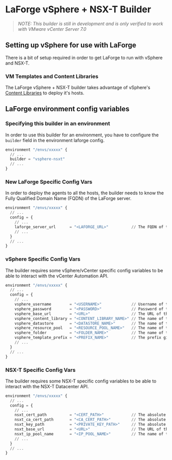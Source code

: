 # LaForge vSphere + NSX-T Builder

> *NOTE: This builder is still in development and is only verified to work with VMware vCenter Server 7.0*

## Setting up vSphere for use with LaForge

There is a bit of setup required in order to get LaForge to run with vSphere and NSX-T.

### VM Templates and Content Libraries

The LaForge vSphere + NSX-T builder takes advantage of vSphere's [Content Libraries](https://docs.vmware.com/en/VMware-vSphere/7.0/com.vmware.vsphere.vm_admin.doc/GUID-254B2CE8-20A8-43F0-90E8-3F6776C2C896.html) to deploy it's hosts.

## LaForge environment config variables

### Specifying this builder in an environment

In order to use this builder for an environment, you have to configure the `builder` field in the environment laforge config.

```terraform
environment "/envs/xxxxx" {
  // ...
  builder = "vsphere-nsxt"
  // ...
}
```

### New LaForge Specific Config Vars

In order to deploy the agents to all the hosts, the builder needs to know the Fully Qualified Domain Name (FQDN) of the LaForge server.

```terraform
environment "/envs/xxxxx" {
  // ...
  config = {
    // ...
    laforge_server_url      = "<LAFORGE_URL>"          // The FQDN of the main LaForge server
    // ...
  }
  // ...
}
```

### vSphere Specific Config Vars

The builder requires some vSphere/vCenter specific config variables to be able to interact with the vCenter Automation API.

```terraform
environment "/envs/xxxxx" {
  // ...
  config = {
    // ...
    vsphere_username        = "<USERNAME>"             // Username of the vSphere user used for LaForge
    vsphere_password        = "<PASSWORD>"             // Password of the LaForge user
    vsphere_base_url        = "<URL>"                  // The URL of the vSphere server
    vsphere_content_library = "<CONTENT_LIBRARY_NAME>" // The name of the Content Library containing the VM Templates for LaForge
    vsphere_datastore       = "<DATASTORE_NAME>"       // The name of the Datastore to place the VMs on
    vsphere_resource_pool   = "<RESOURCE_POOL_NAME>"   // The name of the Resource Pool to assign the VMs to
    vsphere_folder          = "<FOLDER_NAME>"          // The name of the Folder to put the VMs in
    vsphere_template_prefix = "<PREFIX_NAME>"          // The prefix given to each of the LaForge VM templates
    // ...
  }
  // ...
}
```

### NSX-T Specific Config Vars

The builder requires some NSX-T specific config variables to be able to interact with the NSX-T Datacenter API.

```terraform
environment "/envs/xxxxx" {
  // ...
  config = {
    // ...
    nsxt_cert_path          = "<CERT_PATH>"            // The absolute path to the certificate of the Principal Identity User for NSX-T
    nsxt_ca_cert_path       = "<CA_CERT_PATH>"         // The absolute path to the CA Cert for the Pricipal Identity User
    nsxt_key_path           = "<PRIVATE_KEY_PATH>"     // The absolute path to the Private Key for the Principal Identity User
    nsxt_base_url           = "<URL>"                  // The URL of the NSX-T server
    nsxt_ip_pool_name       = "<IP_POOL_NAME>"         // The name of the IP Pool to be used for NAT
    // ...
  }
  // ...
}
```